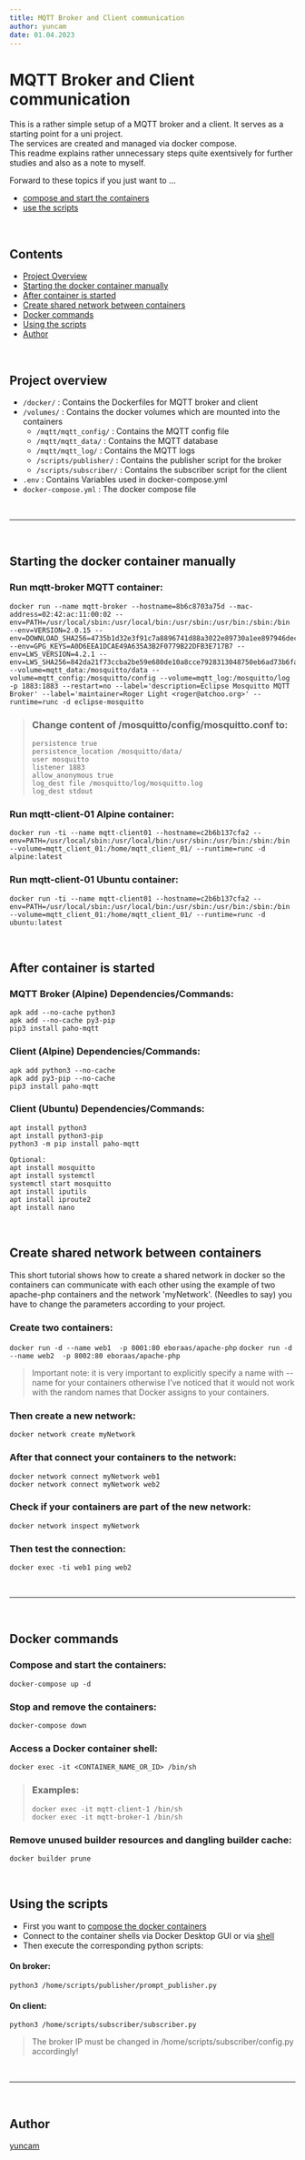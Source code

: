 ```yaml
---
title: MQTT Broker and Client communication
author: yuncam
date: 01.04.2023
---
```


# MQTT Broker and Client communication
This is a rather simple setup of a MQTT broker and a client.
It serves as a starting point for a uni project.  
The services are created and managed via docker compose.  
This readme explains rather unnecessary steps quite exentsively for further studies and also as a note to myself.

Forward to these topics if you just want to ...
- [compose and start the containers](#docker-commands)
- [use the scripts](#using-the-scripts)

<br>

## __Contents__
- [Project Overview](#project-overview)
- [Starting the docker container manually](#starting-the-docker-container-manually)
- [After container is started](#after-container-is-started)
- [Create shared network between containers](#create-shared-network-between-containers)
- [Docker commands](#docker-commands)
- [Using the scripts](#using-the-scripts)
- [Author](#author)


<br>

## __Project overview__
- ```/docker/``` : Contains the Dockerfiles for MQTT broker and client
- ```/volumes/``` : Contains the docker volumes which are mounted into the containers
    - ```/mqtt/mqtt_config/``` : Contains the MQTT config file
    - ```/mqtt/mqtt_data/``` : Contains the MQTT database
    - ```/mqtt/mqtt_log/``` : Contains the MQTT logs
    - ```/scripts/publisher/``` : Contains the publisher script for the broker
    - ```/scripts/subscriber/``` : Contains the subscriber script for the client
- ```.env``` : Contains Variables used in docker-compose.yml
- ```docker-compose.yml``` : The docker compose file

<br>

---

<br>

## __Starting the docker container manually__
### Run mqtt-broker MQTT container:
```
docker run --name mqtt-broker --hostname=8b6c8703a75d --mac-address=02:42:ac:11:00:02 --env=PATH=/usr/local/sbin:/usr/local/bin:/usr/sbin:/usr/bin:/sbin:/bin --env=VERSION=2.0.15 --env=DOWNLOAD_SHA256=4735b1d32e3f91c7a8896741d88a3022e89730a1ee897946decfa0df27039ac6 --env=GPG_KEYS=A0D6EEA1DCAE49A635A3B2F0779B22DFB3E717B7 --env=LWS_VERSION=4.2.1 --env=LWS_SHA256=842da21f73ccba2be59e680de10a8cce7928313048750eb6ad73b6fa50763c51 --volume=mqtt_data:/mosquitto/data --volume=mqtt_config:/mosquitto/config --volume=mqtt_log:/mosquitto/log -p 1883:1883 --restart=no --label='description=Eclipse Mosquitto MQTT Broker' --label='maintainer=Roger Light <roger@atchoo.org>' --runtime=runc -d eclipse-mosquitto
```

>   ### Change content of /mosquitto/config/mosquitto.conf to:
>   ```
>   persistence true
>   persistence_location /mosquitto/data/
>   user mosquitto
>   listener 1883
>   allow_anonymous true
>   log_dest file /mosquitto/log/mosquitto.log
>   log_dest stdout
>   ```

### Run mqtt-client-01 Alpine container:
```
docker run -ti --name mqtt-client01 --hostname=c2b6b137cfa2 --env=PATH=/usr/local/sbin:/usr/local/bin:/usr/sbin:/usr/bin:/sbin:/bin --volume=mqtt_client_01:/home/mqtt_client_01/ --runtime=runc -d alpine:latest
```

### Run mqtt-client-01 Ubuntu container:
```
docker run -ti --name mqtt-client01 --hostname=c2b6b137cfa2 --env=PATH=/usr/local/sbin:/usr/local/bin:/usr/sbin:/usr/bin:/sbin:/bin --volume=mqtt_client_01:/home/mqtt_client_01/ --runtime=runc -d ubuntu:latest
```

<br>

## __After container is started__
### MQTT Broker (Alpine) Dependencies/Commands:
```
apk add --no-cache python3
apk add --no-cache py3-pip
pip3 install paho-mqtt
```

### Client (Alpine) Dependencies/Commands:
```
apk add python3 --no-cache
apk add py3-pip --no-cache
pip3 install paho-mqtt
```

### Client (Ubuntu) Dependencies/Commands:
```
apt install python3
apt install python3-pip
python3 -m pip install paho-mqtt

Optional:
apt install mosquitto
apt install systemctl
systemctl start mosquitto
apt install iputils
apt install iproute2
apt install nano
```

<br>

## __Create shared network between containers__
This short tutorial shows how to create a shared network in docker so the containers can communicate with each other
using the example of two apache-php containers and the network 'myNetwork'. 
(Needles to say) you have to change the parameters according to your project.

### Create two containers:
```docker run -d --name web1  -p 8001:80 eboraas/apache-php```
```docker run -d --name web2  -p 8002:80 eboraas/apache-php```
> Important note: it is very important to explicitly specify a name with --name for your containers otherwise I’ve noticed that it would not work with the random names that Docker assigns to your containers.

### Then create a new network:
```docker network create myNetwork```

### After that connect your containers to the network:
```docker network connect myNetwork web1```  
```docker network connect myNetwork web2```

### Check if your containers are part of the new network:
```docker network inspect myNetwork```

### Then test the connection:
```docker exec -ti web1 ping web2```

<br>

---

<br>

## __Docker commands__
### Compose and start the containers:
```docker-compose up -d```  

### Stop and remove the containers:
```docker-compose down```  

### Access a Docker container shell:
```docker exec -it <CONTAINER_NAME_OR_ID> /bin/sh```
> ### Examples:   
> ```docker exec -it mqtt-client-1 /bin/sh```   
> ```docker exec -it mqtt-broker-1 /bin/sh```

### Remove unused builder resources and dangling builder cache:
```docker builder prune```

<br>

## __Using the scripts__
- First you want to [compose the docker containers](#compose-and-start-the-containers)
- Connect to the container shells via Docker Desktop GUI or via [shell](#access-a-docker-container-shell)
- Then execute the corresponding python scripts:

#### On broker:
```python3 /home/scripts/publisher/prompt_publisher.py```

#### On client:
```python3 /home/scripts/subscriber/subscriber.py```
> The broker IP must be changed in /home/scripts/subscriber/config.py accordingly!

<br>

---

<br>

## Author
[yuncam](https://github.com/yuncam)


